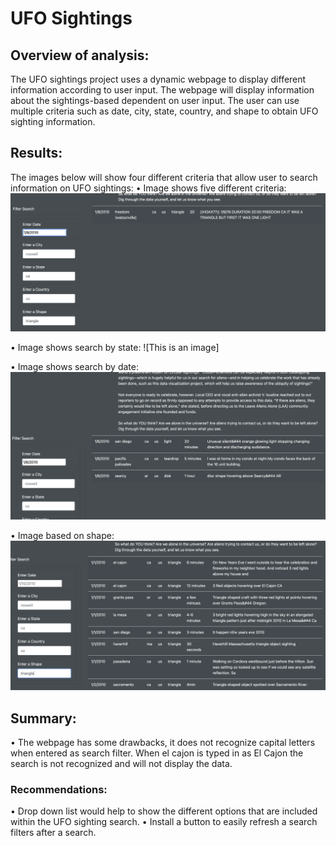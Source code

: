 # UFO Sightings
## Overview of analysis:

The UFO sightings project uses a dynamic webpage to display different information according to user input.  The webpage will display information about the sightings-based dependent on user input.  The user can use multiple criteria such as date, city, state, country, and shape to obtain UFO sighting information.
## Results:

The images below will show four different criteria that allow user to search information on UFO sightings:
•	Image shows five different criteria:
 ![This is an image](https://github.com/bradrobe/UFOs/blob/main/static/images/multiple_criteria.png)

•	Image shows search by state:
 ![This is an image]

•	Image shows search by date:
 ![This is an image](https://github.com/bradrobe/UFOs/blob/main/static/images/search_date.png)


•	Image based on shape:
 ![This is an image](https://github.com/bradrobe/UFOs/blob/main/static/images/search_shape.png)
## Summary:

•	The webpage has some drawbacks, it does not recognize capital letters when entered as search filter.  When el cajon is typed in as El Cajon the search is not recognized and will not display the data.

### Recommendations:
•	Drop down list would help to show the different options that are included within the UFO sighting search.
•	Install a button to easily refresh a search filters after a search.

